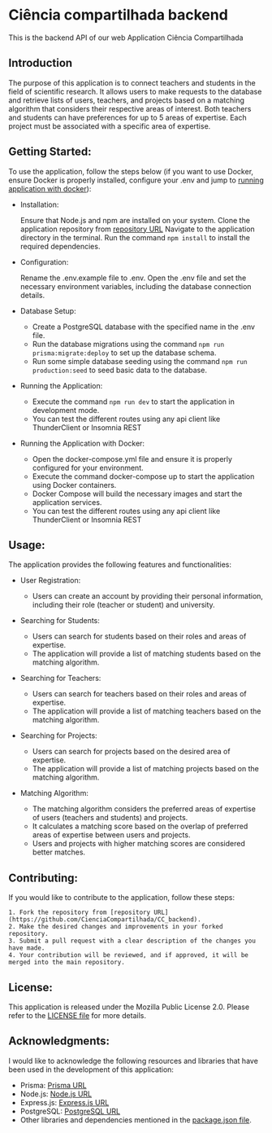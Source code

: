 # Ciência compartilhada backend
This is the backend API of our web Application Ciência Compartilhada

## Introduction
The purpose of this application is to connect teachers and students in the field of scientific research. 
It allows users to make requests to the database and retrieve lists of users, teachers, and projects 
based on a matching algorithm that considers their respective areas of interest. Both teachers and students 
can have preferences for up to 5 areas of expertise. Each project must be associated with a specific area of expertise.

## Getting Started:
To use the application, follow the steps below (if you want to use Docker, ensure Docker is properly installed, configure your .env and jump to [running application with docker](#docker-run)):

- Installation:

    Ensure that Node.js and npm are installed on your system.
    Clone the application repository from [repository URL](https://github.com/CienciaCompartilhada/CC_backend)
    Navigate to the application directory in the terminal.
    Run the command ```npm install``` to install the required dependencies.

- Configuration:

    Rename the .env.example file to .env.
    Open the .env file and set the necessary environment variables, including the database connection details.

- Database Setup:

    - Create a PostgreSQL database with the specified name in the .env file.
    - Run the database migrations using the command ```npm run prisma:migrate:deploy``` to set up the database schema.
    - Run some simple database seeding using the command ```npm run production:seed``` to seed basic data to the database.

- Running the Application:

    - Execute the command ```npm run dev``` to start the application in development mode.
    - You can test the different routes using any api client like ThunderClient or Insomnia REST

- <a name="docker-run">Running the Application with Docker:</a>

    - Open the docker-compose.yml file and ensure it is properly configured for your environment.
    - Execute the command docker-compose up to start the application using Docker containers.
    - Docker Compose will build the necessary images and start the application services.
    - You can test the different routes using any api client like ThunderClient or Insomnia REST

## Usage:
The application provides the following features and functionalities:

- User Registration:
    - Users can create an account by providing their personal information, including their role (teacher or student) and university.

- Searching for Students:
    - Users can search for students based on their roles and areas of expertise.
    - The application will provide a list of matching students based on the matching algorithm.
 
- Searching for Teachers:
    - Users can search for teachers based on their roles and areas of expertise.
    - The application will provide a list of matching teachers based on the matching algorithm.

- Searching for Projects:
    - Users can search for projects based on the desired area of expertise.
    - The application will provide a list of matching projects based on the matching algorithm.

- Matching Algorithm:
    - The matching algorithm considers the preferred areas of expertise of users (teachers and students) and projects.
    - It calculates a matching score based on the overlap of preferred areas of expertise between users and projects.
    - Users and projects with higher matching scores are considered better matches.

## Contributing:
If you would like to contribute to the application, follow these steps:

    1. Fork the repository from [repository URL](https://github.com/CienciaCompartilhada/CC_backend).
    2. Make the desired changes and improvements in your forked repository.
    3. Submit a pull request with a clear description of the changes you have made.
    4. Your contribution will be reviewed, and if approved, it will be merged into the main repository.

## License:
This application is released under the Mozilla Public License 2.0. Please refer to the [LICENSE file](https://github.com/CienciaCompartilhada/CC_backend/blob/master/LICENSE) for more details.

## Acknowledgments:
I would like to acknowledge the following resources and libraries that have been used in the development of this application:

- Prisma: [Prisma URL](https://github.com/prisma/prisma)
- Node.js: [Node.js URL](https://github.com/nodejs)
- Express.js: [Express.js URL](https://github.com/expressjs/express)
- PostgreSQL: [PostgreSQL URL](https://www.postgresql.org/)
- Other libraries and dependencies mentioned in the [package.json file](https://github.com/CienciaCompartilhada/CC_backend/blob/master/package.json).